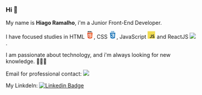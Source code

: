 
### Hi 🤟

My name is **Hiago Ramalho**, i'm a Junior Front-End Developer.

I have focused studies in HTML <img src="https://raw.githubusercontent.com/devicons/devicon/master/icons/html5/html5-original-wordmark.svg" width="20" />, CSS <img src="https://raw.githubusercontent.com/devicons/devicon/master/icons/css3/css3-plain-wordmark.svg" width="20" />, JavaScript <img src="https://raw.githubusercontent.com/devicons/devicon/master/icons/javascript/javascript-original.svg" width="20" /> and ReactJS <img src="https://i.ibb.co/4RHMmLQ/react.png" width="20"/>.

I am passionate about technology, and i'm always looking for new knowledge. 👨‍💻🚀

Email for professional contact: <a href="mailto:hiagoramalhodev@gmail.com"><img src="https://www.google.com/gmail/about/static/images/logo-gmail.png?cache=1adba63" width="20">  </img></a>

My LinkdeIn: [![Linkedin Badge](https://img.shields.io/badge/-LinkedIn-blue?style=flat-square&logo=Linkedin&logoColor=white&link=https://www.linkedin.com/in/hiago-ramalho/)](https://www.linkedin.com/in/hiago-ramalho/) 
